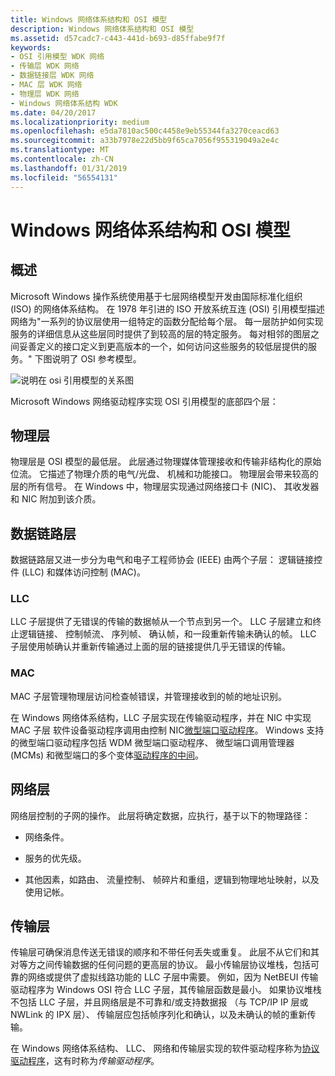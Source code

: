 ```yaml
---
title: Windows 网络体系结构和 OSI 模型
description: Windows 网络体系结构和 OSI 模型
ms.assetid: d57cadc7-c443-441d-b693-d85ffabe9f7f
keywords:
- OSI 引用模型 WDK 网络
- 传输层 WDK 网络
- 数据链接层 WDK 网络
- MAC 层 WDK 网络
- 物理层 WDK 网络
- Windows 网络体系结构 WDK
ms.date: 04/20/2017
ms.localizationpriority: medium
ms.openlocfilehash: e5da7810ac500c4458e9eb55344fa3270ceacd63
ms.sourcegitcommit: a33b7978e22d5bb9f65ca7056f955319049a2e4c
ms.translationtype: MT
ms.contentlocale: zh-CN
ms.lasthandoff: 01/31/2019
ms.locfileid: "56554131"
---
```

# <a name="windows-network-architecture-and-the-osi-model"></a>Windows 网络体系结构和 OSI 模型


## 概述 <a href="" id="ddk-windows-network-architecture-and-the-osi-model-ng"></a>


Microsoft Windows 操作系统使用基于七层网络模型开发由国际标准化组织 (ISO) 的网络体系结构。 在 1978 年引进的 ISO 开放系统互连 (OSI) 引用模型描述网络为"一系列的协议层使用一组特定的函数分配给每个层。 每一层防护如何实现服务的详细信息从这些层同时提供了到较高的层的特定服务。 每对相邻的图层之间妥善定义的接口定义到更高版本的一个，如何访问这些服务的较低层提供的服务。" 下图说明了 OSI 参考模型。

![说明在 osi 引用模型的关系图](images/101osi.png)

Microsoft Windows 网络驱动程序实现 OSI 引用模型的底部四个层：

## <a name="physical-layer"></a>物理层  
物理层是 OSI 模型的最低层。 此层通过物理媒体管理接收和传输非结构化的原始位流。 它描述了物理介质的电气/光盘、 机械和功能接口。 物理层会带来较高的层的所有信号。 在 Windows 中，物理层实现通过网络接口卡 (NIC)、 其收发器和 NIC 附加到该介质。

## <a name="data-link-layer"></a>数据链路层  
数据链路层又进一步分为电气和电子工程师协会 (IEEE) 由两个子层： 逻辑链接控件 (LLC) 和媒体访问控制 (MAC)。

### <a name="llc"></a>LLC

LLC 子层提供了无错误的传输的数据帧从一个节点到另一个。 LLC 子层建立和终止逻辑链接、 控制帧流、 序列帧、 确认帧，和一段重新传输未确认的帧。 LLC 子层使用帧确认并重新传输通过上面的层的链接提供几乎无错误的传输。

### <a name="mac"></a>MAC

MAC 子层管理物理层访问检查帧错误，并管理接收到的帧的地址识别。

在 Windows 网络体系结构，LLC 子层实现在传输驱动程序，并在 NIC 中实现 MAC 子层 软件设备驱动程序调用由控制 NIC[微型端口驱动程序](ndis-miniport-drivers2.md)。 Windows 支持的微型端口驱动程序包括 WDM 微型端口驱动程序、 微型端口调用管理器 (MCMs) 和微型端口的多个变体[驱动程序的中间](ndis-miniport-drivers.md)。

## <a name="network-layer"></a>网络层
网络层控制的子网的操作。 此层将确定数据，应执行，基于以下的物理路径：

-   网络条件。

-   服务的优先级。

-   其他因素，如路由、 流量控制、 帧碎片和重组，逻辑到物理地址映射，以及使用记帐。

## <a name="transport-layer"></a>传输层

传输层可确保消息传送无错误的顺序和不带任何丢失或重复。 此层不从它们和其对等方之间传输数据的任何问题的更高层的协议。 最小传输层协议堆栈，包括可靠的网络或提供了虚拟线路功能的 LLC 子层中需要。 例如，因为 NetBEUI 传输驱动程序为 Windows OSI 符合 LLC 子层，其传输层函数是最小。 如果协议堆栈不包括 LLC 子层，并且网络层是不可靠和/或支持数据报 （与 TCP/IP IP 层或 NWLink 的 IPX 层）、 传输层应包括帧序列化和确认，以及未确认的帧的重新传输。

在 Windows 网络体系结构、 LLC、 网络和传输层实现的软件驱动程序称为[协议驱动程序](ndis-protocol-drivers.md)，这有时称为*传输驱动程序*。

 

 





